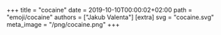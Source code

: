 +++
title = "cocaine"
date = 2019-10-10T00:00:02+02:00
path = "emoji/cocaine"
authors = ["Jakub Valenta"]
[extra]
svg = "cocaine.svg"
meta_image = "/png/cocaine.png"
+++
